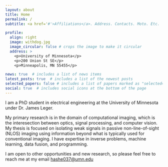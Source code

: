 ```yaml
---
layout: about
title: Home
permalink: /
subtitle: <a href='#'>Affiliations</a>. Address. Contacts. Moto. Etc.

profile:
  align: right
  image: withdog.jpg
  image_circular: false # crops the image to make it circular
  address: >
    <p>University of Minnesota</p>
    <p>200 Union St SE</p>
    <p>Minneapolis, MN 55455</p>

news: true  # includes a list of news items
latest_posts: true  # includes a list of the newest posts
selected_papers: false # includes a list of papers marked as "selected={true}"
social: true  # includes social icons at the bottom of the page
---
```


I am a PhD student in electrical engineering at the University of Minnesota under Dr. James Leger.

My primary research is in the domain of computational imaging, which is the interesection between optics, signal processing, and computer vision. My thesis is focused on isolating weak signals in passive non-line-of-sight (NLOS) imaging using information beyond what is typically used for conventional imaging. I have expertise in inverse problems, machine learning, data fusion, and programming.

I am open to other opportunities and new research, so please feel free to reach me at my email hashe037@umn.edu
